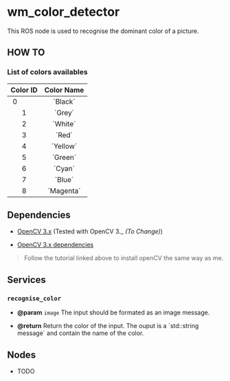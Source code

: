 # wm_color_detector

This ROS node is used to recognise the dominant color of a picture.

## HOW TO

### List of colors availables

| **Color ID** | **Color Name** |
|:------------:|:--------------:|
| 0            | ´Black´        |
| 1            | ´Grey´         |
| 2            | ´White´        |
| 3            | ´Red´          |
| 4            | ´Yellow´       |
| 5            | ´Green´        |
| 6            | ´Cyan´         |
| 7            | ´Blue´         |
| 8            | ´Magenta´      |

## Dependencies

 - [OpenCV 3.x](http://opencv.org/releases.html) (Tested with OpenCV 3._ *(To Change)*)
 
 - [OpenCV 3.x dependencies](https://www.learnopencv.com/install-opencv3-on-ubuntu/)
 
 > Follow the tutorial linked above to install openCV the same way as me.
 
## Services

### `recognise_color`

 - **@param** `image` The input should be formated as an image message.

 - **@return** Return the color of the input. The ouput is a ´std::string message´ and contain the name of the color.

## Nodes

 - TODO
